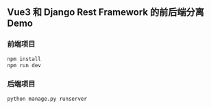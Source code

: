 ## Vue3 和 Django Rest Framework 的前后端分离 Demo

### 前端项目

```sh
npm install 
npm run dev
```


### 后端项目

```sh
python manage.py runserver
```


